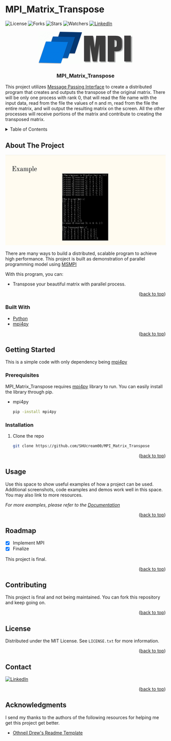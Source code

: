 # MPI_Matrix_Transpose
![License](https://img.shields.io/github/license/SHUcream00/MPI_Matrix_Transpose.svg)
![Forks](https://img.shields.io/github/forks/SHUcream00/MPI_Matrix_Transpose.svg)
![Stars](https://img.shields.io/github/stars/SHUcream00/MPI_Matrix_Transpose.svg)
![Watchers](https://img.shields.io/github/watchers/SHUcream00/MPI_Matrix_Transpose.svg)
[![LinkedIn][linkedin-shield]][linkedin-url]

<div align="center">
  <a href="https://github.com/SHUcream00/MPI_Matrix_Transpose">
    <img src="images/mpi.gif">
  </a>

  <h3 align="center">MPI_Matrix_Transpose</h3>

</div>

This project utilizes [Message Passing Interface](https://en.wikipedia.org/wiki/Message_Passing_Interface) to create a distributed program that creates and outputs the transpose of the original matrix. There will be only one process with rank 0, that will read the file name with the input data, read from the file the values of n and m, read from the file the entire matrix, and will output the resulting matrix on the screen. All the other processes will receive portions of the matrix and contribute to creating the transposed matrix.

<!-- TABLE OF CONTENTS -->
<details>
  <summary>Table of Contents</summary>
  <ol>
    <li>
      <a href="#about-the-project">About The Project</a>
      <ul>
        <li><a href="#built-with">Built With</a></li>
      </ul>
    </li>
    <li>
      <a href="#getting-started">Getting Started</a>
      <ul>
        <li><a href="#prerequisites">Prerequisites</a></li>
        <li><a href="#installation">Installation</a></li>
      </ul>
    </li>
    <li><a href="#usage">Usage</a></li>
    <li><a href="#roadmap">Roadmap</a></li>
    <li><a href="#contributing">Contributing</a></li>
    <li><a href="#license">License</a></li>
    <li><a href="#contact">Contact</a></li>
    <li><a href="#acknowledgments">Acknowledgments</a></li>
  </ol>
</details>



<!-- ABOUT THE PROJECT -->
## About The Project

![Sample_screenshot][example_ss]

There are many ways to build a distributed, scalable program to achieve high performance. 
This project is built as demonstration of parallel programming model using [MSMPI](https://docs.microsoft.com/en-us/message-passing-interface/microsoft-mpi)

With this program, you can:
* Transpose your beautiful matrix with parallel process.

<p align="right">(<a href="#top">back to top</a>)</p>



### Built With

* [Python](https://www.python.org/)
* [mpi4py](https://mpi4py.readthedocs.io/en/stable/)

<p align="right">(<a href="#top">back to top</a>)</p>



<!-- GETTING STARTED -->
## Getting Started

This is a simple code with only dependency being [mpi4py](https://mpi4py.readthedocs.io/en/stable/)

### Prerequisites

MPI_Matrix_Transpose requires [mpi4py](https://mpi4py.readthedocs.io/en/stable/) library to run. 
You can easily install the library through pip.
* mpi4py
  ```sh
  pip -install mpi4py
  ```

### Installation

1. Clone the repo
   ```sh
   git clone https://github.com/SHUcream00/MPI_Matrix_Transpose
   ```

<p align="right">(<a href="#top">back to top</a>)</p>



<!-- USAGE EXAMPLES -->
## Usage

Use this space to show useful examples of how a project can be used. Additional screenshots, code examples and demos work well in this space. You may also link to more resources.

_For more examples, please refer to the [Documentation](https://example.com)_

<p align="right">(<a href="#top">back to top</a>)</p>

<!-- ROADMAP -->
## Roadmap

- [x] Implement MPI
- [x] Finalize

This project is final.

<p align="right">(<a href="#top">back to top</a>)</p>



<!-- CONTRIBUTING -->
## Contributing

This project is final and not being maintained. You can fork this repository and keep going on.

<p align="right">(<a href="#top">back to top</a>)</p>



<!-- LICENSE -->
## License

Distributed under the MIT License. See `LICENSE.txt` for more information.

<p align="right">(<a href="#top">back to top</a>)</p>



<!-- CONTACT -->
## Contact

[![LinkedIn][linkedin-shield]][linkedin-url]

<p align="right">(<a href="#top">back to top</a>)</p>



<!-- ACKNOWLEDGMENTS -->
## Acknowledgments

I send my thanks to the authors of the following resources for helping me get this project get better.

* [Othneil Drew's Readme Template](https://github.com/othneildrew/Best-README-Template)

<!-- MARKDOWN LINKS & IMAGES -->
<!-- https://www.markdownguide.org/basic-syntax/#reference-style-links -->
[linkedin-shield]: https://img.shields.io/badge/LinkedIn-0077B5?style=for-the-badge&logo=linkedin&logoColor=white
[linkedin-url]: https://www.linkedin.com/in/joon-won-choi
[example_ss]: images/example.png
